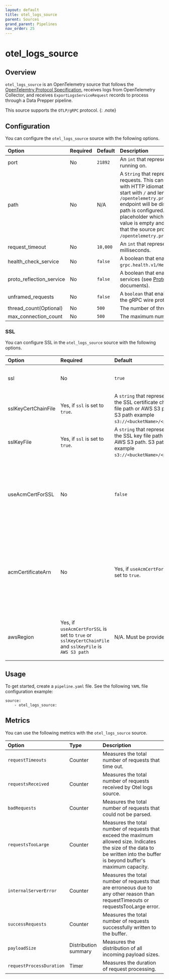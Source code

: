```yaml
---
layout: default
title: otel_logs_source
parent: Sources
grand_parent: Pipelines
nav_order: 25
---
```


# otel_logs_source

## Overview

`otel_logs_source` is an OpenTelemetry source that follows the [OpenTelemtry Protocol Specification](https://github.com/open-telemetry/oteps/blob/master/text/0035-opentelemetry-protocol.md), receives logs from OpenTelemetry Collector, and receives `ExportLogsServiceRequest` records to process through a Data Prepper pipeline.

This source supports the `OTLP/gRPC` protocol.
{: .note}

## Configuration

You can configure the `otel_logs_source` source with the following options. 

| Option | Required | Default | Description |
| :--- | :--- | :--- | :--- |
| port | No | `21892` | An `int` that represents the port that the `OTel logs source` is running on. |
| path | No | N/A | A `String` that represents the path for sending unframed HTTP requests. This can be used for supporting unframed gRPC with HTTP idiomatic path to a configurable path. It should start with `/` and length should be at least 1. `/opentelemetry.proto.collector.logs.v1.LogsService/Export` endpoint will be disabled for both gRPC and HTTP requests if path is configured. Path can contain `${pipelineName}` placeholder which will be replaced with pipeline name.  If the value is empty and `unframed_requests` is `true`, then the path that the source provides is `/opentelemetry.proto.collector.logs.v1.LogsService/Export`. | 
| request_timeout | No | `10,000` | An `int` that represents the request timeout duration in milliseconds. |
| health_check_service | No | `false` | A boolean that enables the gRPC health check service under `grpc.health.v1/Health/Check`. |
| proto_reflection_service | No | `false` | A boolean that enables a reflection service for Protobuf services (see [ProtoReflectionService](https://grpc.github.io/grpc-java/javadoc/io/grpc/protobuf/services/ProtoReflectionService.html) and [gRPC reflection](https://github.com/grpc/grpc-java/blob/master/documentation/server-reflection-tutorial.md) documents). |
| unframed_requests | No | `false ` | A `boolean` that enables requests which are not framed using the gRPC wire protocol. |
| thread_count(Optional) | No | `500` | The number of threads to keep in the `ScheduledThreadPool`. |
| max_connection_count | No | `500` | The maximum number of open connections allowed. |

### SSL

You can configure SSL in the `otel_logs_source` source with the following options.

| Option | Required | Default | Description |
| :--- | :--- | :--- | :--- |
| ssl | No | `true` | A boolean that enables TLS/SSL. |
| sslKeyCertChainFile | Yes, if `ssl` is set to `true`. | A `string` that represents the SSL certificate chain file path or AWS S3 path. S3 path example `s3://<bucketName>/<path>`. |
| sslKeyFile | Yes, if `ssl` is set to `true`. | A `string` that represents the SSL key file path or AWS S3 path. S3 path example `s3://<bucketName>/<path>`. |
| useAcmCertForSSL | No | `false` | A boolean enables TLS/SSL using certificate and private key from AWS Certificate Manager (ACM). |
| acmCertificateArn | No | Yes, if `useAcmCertForSSL` is set to `true`. | A `string` that represents the ACM certificate ARN. ACM certificate take preference over S3 or local file system certificate. |
| awsRegion | Yes, if `useAcmCertForSSL` is set to `true` or `sslKeyCertChainFile` and `sslKeyFile` is `AWS S3 path` | N/A. Must be provided. | A `string` that represents the AWS region to use ACM or S3. |

## Usage

To get started, create a `pipeline.yaml` file. See the following `YAML` file configuration example:

```
source:
    - otel_logs_source:
```

## Metrics

You can use the following metrics with the `otel_logs_source` source.

| Option | Type | Description |
| :--- | :--- | :--- | 
| `requestTimeouts` | Counter | Measures the total number of requests that time out. | 
| `requestsReceived` | Counter | Measures the total number of requests received by Otel logs source. |
| `badRequests` | Counter | Measures the total number of requests that could not be parsed. |
| `requestsTooLarge` | Counter | Measures the total number of requests that exceed the maximum allowed size. Indicates the size of the data to be written into the buffer is beyond buffer's maximum capacity. |
| `internalServerError` | Counter | Measures the total number of requests that are erroneous due to any other reason than requestTimeouts or requestsTooLarge error. |
| `successRequests` | Counter | Measures the total number of requests successfully written to the buffer. |
| `payloadSize` | Distribution summary | Measures the distribution of all incoming payload sizes. |
| `requestProcessDuration` | Timer | Measures the duration of request processing. |